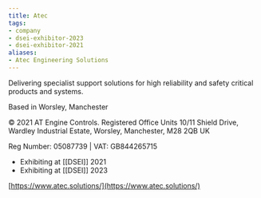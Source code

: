 ```yaml
---
title: Atec
tags:
- company
- dsei-exhibitor-2023
- dsei-exhibitor-2021
aliases:
- Atec Engineering Solutions
---
```


Delivering specialist support solutions for high reliability and safety critical products and systems.

Based in Worsley, Manchester

© 2021 AT Engine Controls. Registered Office Units 10/11 Shield Drive, Wardley Industrial Estate, Worsley, Manchester, M28 2QB UK

Reg Number: 05087739 | VAT: GB844265715

- Exhibiting at [[DSEI]] 2021
- Exhibiting at [[DSEI]] 2023
  
[https://www.atec.solutions/](https://www.atec.solutions/)